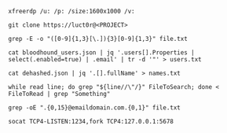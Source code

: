 `xfreerdp /u: /p: /size:1600x1000 /v:`

`git clone https://luct0r@<PROJECT>`

`grep -E -o "([0-9]{1,3}[\.]){3}[0-9]{1,3}" file.txt`

`cat bloodhound_users.json | jq '.users[].Properties | select(.enabled=true) | .email' | tr -d '"' > users.txt`

`cat dehashed.json | jq '.[].fullName' > names.txt`

`while read line; do grep "${line//\"/}" FileToSearch; done < FileToRead | grep "Something"`

`grep -oE ".{0,15}@emaildomain.com.{0,1}" file.txt`

`socat TCP4-LISTEN:1234,fork TCP4:127.0.0.1:5678`
